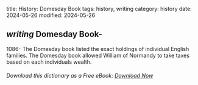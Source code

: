 title: History: Domesday Book
tags: history, writing
category: history
date: 2024-05-26
modified: 2024-05-26

## _writing_ Domesday Book-
1086-
The Domesday book listed the exact holdings
 of individual English families. The Domesday book allowed William
 of Normandy to take taxes based on each individuals wealth.



###### Download *this* dictionary as a Free eBook: [Download Now]({static}static/SerfHistoryDictionary.pdf)

